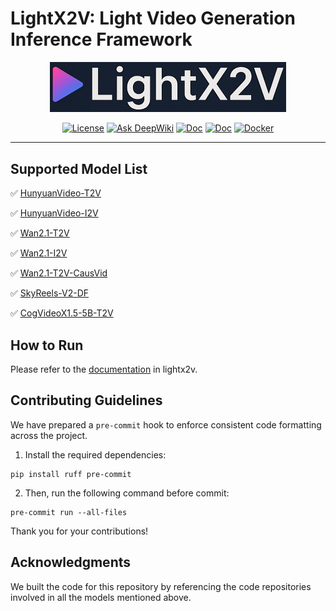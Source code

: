 # LightX2V: Light Video Generation Inference Framework

<div align="center" id="lightx2v">
<img alt="logo" src="assets/img_lightx2v.jpg" width=75%></img>

[![License](https://img.shields.io/badge/License-Apache_2.0-blue.svg)](https://opensource.org/licenses/Apache-2.0)
[![Ask DeepWiki](https://deepwiki.com/badge.svg)](https://deepwiki.com/ModelTC/lightx2v)
[![Doc](https://img.shields.io/badge/docs-English-99cc2)](https://github.com/ModelTC/lightx2v/tree/main/docs/en_US)
[![Doc](https://img.shields.io/badge/文档-中文-99cc2)](https://github.com/ModelTC/lightx2v/tree/main/docs/zh_CN)
[![Docker](https://badgen.net/badge/icon/docker?icon=docker&label)](https://hub.docker.com/r/lightx2v/lightx2v/tags)

</div>

--------------------------------------------------------------------------------

## Supported Model List

✅ [HunyuanVideo-T2V](https://huggingface.co/tencent/HunyuanVideo)

✅ [HunyuanVideo-I2V](https://huggingface.co/tencent/HunyuanVideo-I2V)

✅ [Wan2.1-T2V](https://huggingface.co/Wan-AI/Wan2.1-T2V-1.3B)

✅ [Wan2.1-I2V](https://huggingface.co/Wan-AI/Wan2.1-I2V-14B-480P)

✅ [Wan2.1-T2V-CausVid](https://huggingface.co/lightx2v/Wan2.1-T2V-14B-CausVid)

✅ [SkyReels-V2-DF](https://huggingface.co/Skywork/SkyReels-V2-DF-14B-540P)

✅ [CogVideoX1.5-5B-T2V](https://huggingface.co/THUDM/CogVideoX1.5-5B)

## How to Run

Please refer to the [documentation](https://github.com/ModelTC/lightx2v/tree/main/docs) in lightx2v.

## Contributing Guidelines

We have prepared a `pre-commit` hook to enforce consistent code formatting across the project.

1. Install the required dependencies:

```shell
pip install ruff pre-commit
```

2. Then, run the following command before commit:

```shell
pre-commit run --all-files
```

Thank you for your contributions!


## Acknowledgments

We built the code for this repository by referencing the code repositories involved in all the models mentioned above.
